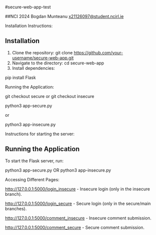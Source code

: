 #secure-web-app-test

##NCI 2024 Bogdan Munteanu x21126097@student.ncirl.ie

Installation Instructions:






## Installation
1. Clone the repository:
git clone https://github.com/your-username/secure-web-app.git
2. Navigate to the directory:
cd secure-web-app
3. Install dependencies:

pip install Flask

Running the Application:

git checkout secure
or
git checkout insecure

python3 app-secure.py

or 

python3 app-insecure.py


Instructions for starting the server:
## Running the Application
To start the Flask server, run:

python3 app-secure.py
OR 
python3 app-insecure.py

Accessing Different Pages:

http://127.0.0.1:5000/login_insecure - Insecure login (only in the insecure branch).

http://127.0.0.1:5000/login_secure - Secure login (only in the secure/main branches).

http://127.0.0.1:5000/comment_insecure - Insecure comment submission.

http://127.0.0.1:5000/comment_secure - Secure comment submission.
